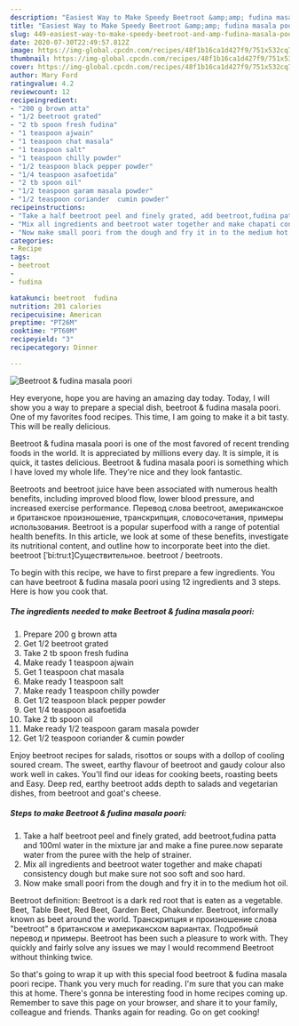 ```yaml
---
description: "Easiest Way to Make Speedy Beetroot &amp;amp; fudina masala poori"
title: "Easiest Way to Make Speedy Beetroot &amp;amp; fudina masala poori"
slug: 449-easiest-way-to-make-speedy-beetroot-and-amp-fudina-masala-poori
date: 2020-07-30T22:49:57.812Z
image: https://img-global.cpcdn.com/recipes/48f1b16ca1d427f9/751x532cq70/beetroot-fudina-masala-poori-recipe-main-photo.jpg
thumbnail: https://img-global.cpcdn.com/recipes/48f1b16ca1d427f9/751x532cq70/beetroot-fudina-masala-poori-recipe-main-photo.jpg
cover: https://img-global.cpcdn.com/recipes/48f1b16ca1d427f9/751x532cq70/beetroot-fudina-masala-poori-recipe-main-photo.jpg
author: Mary Ford
ratingvalue: 4.2
reviewcount: 12
recipeingredient:
- "200 g brown atta"
- "1/2 beetroot grated"
- "2 tb spoon fresh fudina"
- "1 teaspoon ajwain"
- "1 teaspoon chat masala"
- "1 teaspoon salt"
- "1 teaspoon chilly powder"
- "1/2 teaspoon black pepper powder"
- "1/4 teaspoon asafoetida"
- "2 tb spoon oil"
- "1/2 teaspoon garam masala powder"
- "1/2 teaspoon coriander  cumin powder"
recipeinstructions:
- "Take a half beetroot peel and finely grated, add beetroot,fudina patta and 100ml water in the mixture jar and make a fine puree.now separate water from the puree with the help of strainer."
- "Mix all ingredients and beetroot water together and make chapati consistency dough but make sure not soo soft and soo hard."
- "Now make small poori from the dough and fry it in to the medium hot oil."
categories:
- Recipe
tags:
- beetroot
- 
- fudina

katakunci: beetroot  fudina 
nutrition: 201 calories
recipecuisine: American
preptime: "PT26M"
cooktime: "PT60M"
recipeyield: "3"
recipecategory: Dinner

---
```



![Beetroot &amp; fudina masala poori](https://img-global.cpcdn.com/recipes/48f1b16ca1d427f9/751x532cq70/beetroot-fudina-masala-poori-recipe-main-photo.jpg)

Hey everyone, hope you are having an amazing day today. Today, I will show you a way to prepare a special dish, beetroot &amp; fudina masala poori. One of my favorites food recipes. This time, I am going to make it a bit tasty. This will be really delicious.

Beetroot &amp; fudina masala poori is one of the most favored of recent trending foods in the world. It is appreciated by millions every day. It is simple, it is quick, it tastes delicious. Beetroot &amp; fudina masala poori is something which I have loved my whole life. They're nice and they look fantastic.

Beetroots and beetroot juice have been associated with numerous health benefits, including improved blood flow, lower blood pressure, and increased exercise performance. Перевод слова beetroot, американское и британское произношение, транскрипция, словосочетания, примеры использования. Beetroot is a popular superfood with a range of potential health benefits. In this article, we look at some of these benefits, investigate its nutritional content, and outline how to incorporate beet into the diet. beetroot [ˈbi:tru:t]Существительное. beetroot / beetroots.


To begin with this recipe, we have to first prepare a few ingredients. You can have beetroot &amp; fudina masala poori using 12 ingredients and 3 steps. Here is how you cook that.

<!--inarticleads1-->

##### The ingredients needed to make Beetroot &amp; fudina masala poori:

1. Prepare 200 g brown atta
1. Get 1/2 beetroot grated
1. Take 2 tb spoon fresh fudina
1. Make ready 1 teaspoon ajwain
1. Get 1 teaspoon chat masala
1. Make ready 1 teaspoon salt
1. Make ready 1 teaspoon chilly powder
1. Get 1/2 teaspoon black pepper powder
1. Get 1/4 teaspoon asafoetida
1. Take 2 tb spoon oil
1. Make ready 1/2 teaspoon garam masala powder
1. Get 1/2 teaspoon coriander &amp; cumin powder


Enjoy beetroot recipes for salads, risottos or soups with a dollop of cooling soured cream. The sweet, earthy flavour of beetroot and gaudy colour also work well in cakes. You&#39;ll find our ideas for cooking beets, roasting beets and Easy. Deep red, earthy beetroot adds depth to salads and vegetarian dishes, from beetroot and goat&#39;s cheese. 

<!--inarticleads2-->

##### Steps to make Beetroot &amp; fudina masala poori:

1. Take a half beetroot peel and finely grated, add beetroot,fudina patta and 100ml water in the mixture jar and make a fine puree.now separate water from the puree with the help of strainer.
1. Mix all ingredients and beetroot water together and make chapati consistency dough but make sure not soo soft and soo hard.
1. Now make small poori from the dough and fry it in to the medium hot oil.


Beetroot definition: Beetroot is a dark red root that is eaten as a vegetable. Beet, Table Beet, Red Beet, Garden Beet, Chakunder. Beetroot, informally known as beet around the world. Транскрипция и произношение слова &#34;beetroot&#34; в британском и американском вариантах. Подробный перевод и примеры. Beetroot has been such a pleasure to work with. They quickly and fairly solve any issues we may I would recommend Beetroot without thinking twice. 

So that's going to wrap it up with this special food beetroot &amp; fudina masala poori recipe. Thank you very much for reading. I'm sure that you can make this at home. There's gonna be interesting food in home recipes coming up. Remember to save this page on your browser, and share it to your family, colleague and friends. Thanks again for reading. Go on get cooking!
